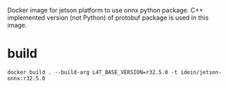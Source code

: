Docker image for jetson platform to use onnx python package.
C++ implemented version (not Python) of protobuf package is used in this image.

# build

```
docker build . --build-arg L4T_BASE_VERSION=r32.5.0 -t idein/jetson-onnx:r32.5.0
```

